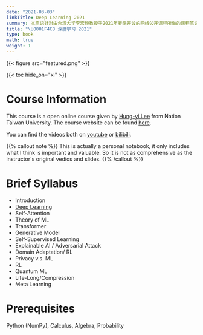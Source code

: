 ```yaml
---
date: "2021-03-03"
linkTitle: Deep Learning 2021
summary: 本笔记针对由台湾大学李宏毅教授于2021年春季开设的网络公开课程所做的课程笔记。
title: "\U0001F4C8 深度学习 2021"
type: book
math: true
weight: 1
---
```


{{< figure src="featured.png" >}}

{{< toc hide_on="xl" >}}

# Course Information

This course is a open online course given by [Hung-yi Lee](https://speech.ee.ntu.edu.tw/~hylee/index.html) from Nation Taiwan University. The course website can be found [here](https://speech.ee.ntu.edu.tw/~hylee/ml/2021-spring.html). 

You can find the videos both on [youtube](https://www.youtube.com/playlist?list=PLJV_el3uVTsMhtt7_Y6sgTHGHp1Vb2P2J) or [bilibili](https://www.bilibili.com/video/BV11K4y1S7AD).

{{% callout note %}}
This is actually a personal notebook, it only includes what I think is important and valuable. So it is not as comprehensive as the instructor's original vedios and slides.
{{% /callout %}}

# Brief Syllabus

- Introduction
- [Deep Learning](https://nickzhy.com/courses/deep-learning/lec2/)
- Self-Attention
- Theory of ML
- Transformer
- Generative Model
- Self-Supervised Learning
- Explainable AI / Adversarial Attack
- Domain Adaptation/ RL
- Privacy v.s. ML 
- RL
- Quantum ML
- Life-Long/Compression
- Meta Learning

# Prerequisites

Python (NumPy), Calculus, Algebra, Probability

